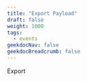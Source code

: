 ```yaml
---
title: "Export Payload"
draft: false
weight: 1000
tags:
  - events
geekdocNav: false
geekdocBreadcrumb: false
---
```


Export